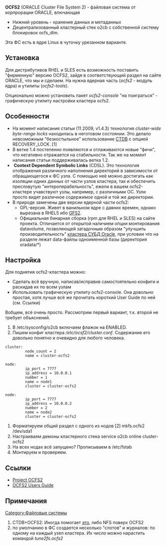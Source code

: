 **OCFS2** (ORACLE Cluster File System 2) - файловая система от
корпрорации ORACLE, влючающая

  - Нижний уровень - хранение данных и метаданных
  - Децентрализованный кластерный стек o2cb c собственной систему
    блокировок ocfs_dlm.

Эта ФС есть в ядре Linux в чуточку урезанном варианте.

## Установка

Для дистрибутивов RHEL и SLES есть возможность поставить "фирменную"
версию OCFS2, зайдя в соответствующий раздел на сайте ORACLE, что мы
и сделаем. На нужна ядерная часть (*ocfs2* - модуль ядра) и утилиты
(*ocfs2-tools*).

Опционально можно установить пакет *ocfs2-console* "на поиграться" -
графическую утилиту настройки кластера ocfs2.

## Особенности

  - На момент написания статьи (11.2009, v1.4.3) технология
    *cluster-wide byte-range locks* находилась в неготовом состоянии.
    Это делало невозможным "безкостыльное" использование
    [CTDB](CTDB "wikilink") с опцией RECOVERY_LOCK. \[1\]
  - В ветке 1.4 постепенно появляются и отлаживаются новые "фичи", что
    негативно отражается на стабильности. Так же на момент написания
    статьи поддерживалась ветка 1.2.
  -  **Context Dependent Symbolic Links** (CDSL). Это технология
    отображения различного наполнения директорий в зависимости
    от обращающегося к ФС узла. С помощью неё можно достигать как
    изоляции одних данных от части узлов кластера, так и обеспечить
    пресловутую "интероперабельность", ежели в вашем ocfs2-кластере
    учавствуют узлы, например, с различными ОС.
    Узли просто видят различное содержимое одной и той же директории.
  - В природе замечены две версии ядерной части ocfs2:
      - GPL-версия. Живет в ванильном ядре с давних времен, однако
        вырезана в RHEL5 ибо [GFS2](GFS2 "wikilink").
      - Официальная бинарная сборка (rpm для RHEL и SLES) на сайте
        проекта. Отличается от открытой наличием опции
        монтирования datavolume, позволяющей загадочным
        образом "улучшить производительность" [кластера СУБД
        Oracle](Кластеры_ORACLE "wikilink"), при условии что на разделе
        лежат data-файлы одноименной базы (директория oradata/\*)

## Настройка

Для поднятия ocfs2-кластера можно:

  - Сделать всё вручную, написав/исправив самостоятельно конфиги и
    раскидав их по всем узлам
  - Использовать графическую утилиту ocfs2-console. Она довольно
    простая, хотя лучше всё же прочитать короткий User Guide по
    ней (см. Ссылки)

Вобщем, всё очень просто. Рассмотрим первый вариант, т.к. второй не
требует объяснений.

1.  В /etc/sysconfig/o2cb включаем флажок на ENABLED.
2.  Пишем конфиг кластера */etc/ocsf2/cluster.conf*. Содержание его
    довольно понятно и очевидно для любого человека.

<!-- end list -->

    cluster:
             node_count = 2
             name = cluster-ocfs2

    node:
             ip_port = 7777
             ip_address = 10.0.0.1
             number = 1
             name = node1
             cluster = cluster-ocfs2

    node:
             ip_port = 7777
             ip_address = 10.0.0.2
             number = 2
             name = node2
             cluster = cluster-ocfs2

1.  Форматируем общий раздел с одного из нодов \[2\]
        mkfs.ocfs2 /dev/sda1
2.  Настраиваем демоны кластерного стека
        service o2cb online cluster-ocfs2
3.  На всех нодах всё запущено? Прописываем в /etc/fstab
4.  Монтируем и проверяем.

## Ссылки

  - [Project OCFS2](http://oss.oracle.com/projects/ocfs2/)
  - [OCFS2 Users
    Guide](http://oss.oracle.com/projects/ocfs2/dist/documentation/ocfs2_users_guide.pdf)

## Примечания

<references/>

[Category:Файловые системы](Category:Файловые_системы "wikilink")

1.  CTDB+OCFS2: Иногда помогает
    [это](http://wiki.samba.org/index.php/CTDB_Setup#Other_cluster_filesystems),
    либо NFS поверх OCFS2
2.  по умолчанию в ФС создается несколько "слотов" и журналов: по одному
    на каждый узел кластера. Их число можно нарастить командой
    *tune2fs.ocfs2*